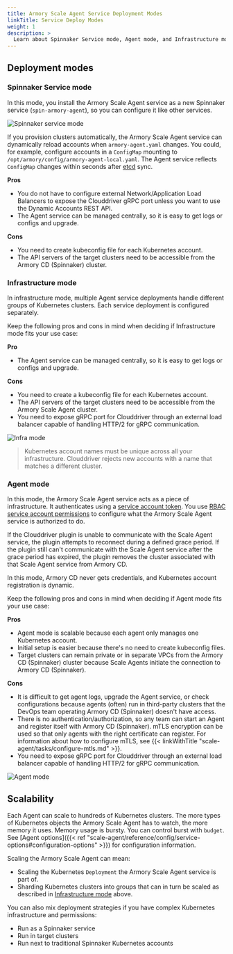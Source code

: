 ```yaml
---
title: Armory Scale Agent Service Deployment Modes
linkTitle: Service Deploy Modes
weight: 1
description: >
  Learn about Spinnaker Service mode, Agent mode, and Infrastructure mode - different approaches to deploying the Scale Agent service in your Kubernetes clusters.  
---
```


## Deployment modes

### Spinnaker Service mode

In this mode, you install the Armory Scale Agent service as a new Spinnaker service (`spin-armory-agent`), so you can configure it like other services.

![Spinnaker service mode](/images/scale-agent/in-cluster-mode.png)

If you provision clusters automatically, the Armory Scale Agent service can dynamically reload accounts when `armory-agent.yaml` changes. You could, for example, configure accounts in a `ConfigMap` mounting to `/opt/armory/config/armory-agent-local.yaml`.  The Agent service reflects `ConfigMap` changes within seconds after [etcd](https://etcd.io/) sync.

**Pros**

- You do not have to configure external Network/Application Load Balancers to expose the Clouddriver gRPC port unless you want to use the Dynamic Accounts REST API.
- The Agent service can be managed centrally, so it is easy to get logs or configs and upgrade.

**Cons**

- You need to create kubeconfig file for each Kubernetes account.
- The API servers of the target clusters need to be accessible from the Armory CD (Spinnaker) cluster.

### Infrastructure mode

In infrastructure mode, multiple Agent service deployments handle different groups of Kubernetes clusters. Each service deployment is configured separately.

Keep the following pros and cons in mind when deciding if Infrastructure mode fits your use case:

**Pro**

- The Agent service can be managed centrally, so it is easy to get logs or configs and upgrade.

**Cons**

- You need to create a kubeconfig file for each Kubernetes account.
- The API servers of the target clusters need to be accessible from the Armory Scale Agent cluster.
- You need to expose gRPC port for Clouddriver through an external load balancer capable of handling HTTP/2 for gRPC communication.

![Infra mode](/images/scale-agent/agent-infra-mode.png)

> Kubernetes account names must be unique across all your infrastructure. Clouddriver rejects new accounts with a name that matches a different cluster.

### Agent mode

In this mode, the Armory Scale Agent service acts as a piece of infrastructure. It authenticates  using a [service account token](https://kubernetes.io/docs/reference/access-authn-authz/authentication/#service-account-tokens). You use
[RBAC service account permissions](https://kubernetes.io/docs/reference/access-authn-authz/rbac/#service-account-permissions) to configure what the Armory Scale Agent service is authorized to do.

If the Clouddriver plugin is unable to communicate with the Scale Agent service, the plugin attempts to reconnect during a defined grace period. If the plugin still can't communicate with the Scale Agent service after the grace period has expired, the plugin removes the cluster associated with that Scale Agent service from Armory CD.

In this mode, Armory CD never gets credentials, and Kubernetes account registration is dynamic.

Keep the following pros and cons in mind when deciding if Agent mode fits your use case:

**Pros**

- Agent mode is scalable because each agent only manages one Kubernetes account.
- Initial setup is easier because there's no need to create kubeconfig files.
- Target clusters can remain private or in separate VPCs from the Armory CD (Spinnaker) cluster because Scale Agents initiate the connection to Armory CD (Spinnaker).

**Cons**

- It is difficult to get agent logs, upgrade the Agent service, or check configurations because agents (often) run in third-party clusters that the DevOps team operating Armory CD (Spinnaker) doesn't have access.
- There is no authentication/authorization, so any team can start an Agent and register itself with Armory CD (Spinnaker). mTLS encryption can be used so that only agents with the right certificate can register. For information about how to configure mTLS, see {{< linkWithTitle "scale-agent/tasks/configure-mtls.md" >}}.
- You need to expose gRPC port for Clouddriver through an external load balancer capable of handling HTTP/2 for gRPC communication.

![Agent mode](/images/scale-agent/agent-mode.png)



## Scalability

Each Agent can scale to hundreds of Kubernetes clusters. The more types of Kubernetes objects the Armory Scale Agent has to watch, the more memory it uses. Memory usage is bursty. You can control burst with `budget`. See [Agent options]({{< ref "scale-agent/reference/config/service-options#configuration-options" >}}) for configuration information.

Scaling the Armory Scale Agent can mean:

- Scaling the Kubernetes `Deployment` the Armory Scale Agent service is part of.
- Sharding Kubernetes clusters into groups that can in turn be scaled as described in [Infrastructure mode](#infrastructure-mode) above.

You can also mix deployment strategies if you have complex Kubernetes infrastructure and permissions:

- Run as a Spinnaker service
- Run in target clusters
- Run next to traditional Spinnaker Kubernetes accounts
